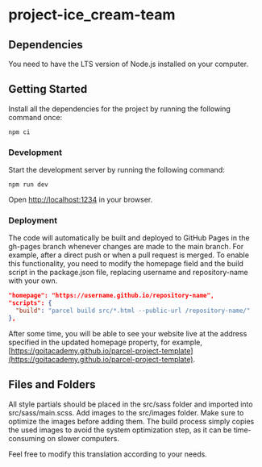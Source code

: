 # project-ice_cream-team

## Dependencies

You need to have the LTS version of Node.js installed on your computer.

## Getting Started

Install all the dependencies for the project by running the following command once:

```shell
npm ci
```

### Development

Start the development server by running the following command:

```shell
npm run dev
```

Open [http://localhost:1234](http://localhost:1234) in your browser.

### Deployment
The code will automatically be built and deployed to GitHub Pages in the gh-pages branch whenever changes are made to the main branch. For example, after a direct push or when a pull request is merged. To enable this functionality, you need to modify the homepage field and the build script in the package.json file, replacing username and repository-name with your own.

```json
"homepage": "https://username.github.io/repository-name",
"scripts": {
  "build": "parcel build src/*.html --public-url /repository-name/"
},
```

After some time, you will be able to see your website live at the address specified in the updated homepage property, for example,
[https://goitacademy.github.io/parcel-project-template](https://goitacademy.github.io/parcel-project-template).

## Files and Folders

All style partials should be placed in the src/sass folder and imported into src/sass/main.scss.
Add images to the src/images folder. Make sure to optimize the images before adding them. The build process simply copies the used images to avoid the system optimization step, as it can be time-consuming on slower computers.

Feel free to modify this translation according to your needs.
